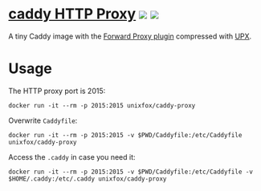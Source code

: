 
# [caddy HTTP Proxy](https://hub.docker.com/r/unixfox/caddy-proxy/) [![](https://images.microbadger.com/badges/version/unixfox/caddy-proxy.svg)](https://microbadger.com/images/unixfox/caddy-proxy "Get your own version badge on microbadger.com") [![](https://images.microbadger.com/badges/image/unixfox/caddy-proxy.svg)](https://microbadger.com/images/unixfox/caddy-proxy "Get your own image badge on microbadger.com")

A tiny Caddy image with the [Forward Proxy plugin](https://github.com/caddyserver/forwardproxy) compressed with [UPX](https://github.com/upx/upx).

# Usage

The HTTP proxy port is 2015:
```
docker run -it --rm -p 2015:2015 unixfox/caddy-proxy
```

Overwrite `Caddyfile`:
```
docker run -it --rm -p 2015:2015 -v $PWD/Caddyfile:/etc/Caddyfile unixfox/caddy-proxy
```

Access the `.caddy` in case you need it:
```
docker run -it --rm -p 2015:2015 -v $PWD/Caddyfile:/etc/Caddyfile -v $HOME/.caddy:/etc/.caddy unixfox/caddy-proxy
```
